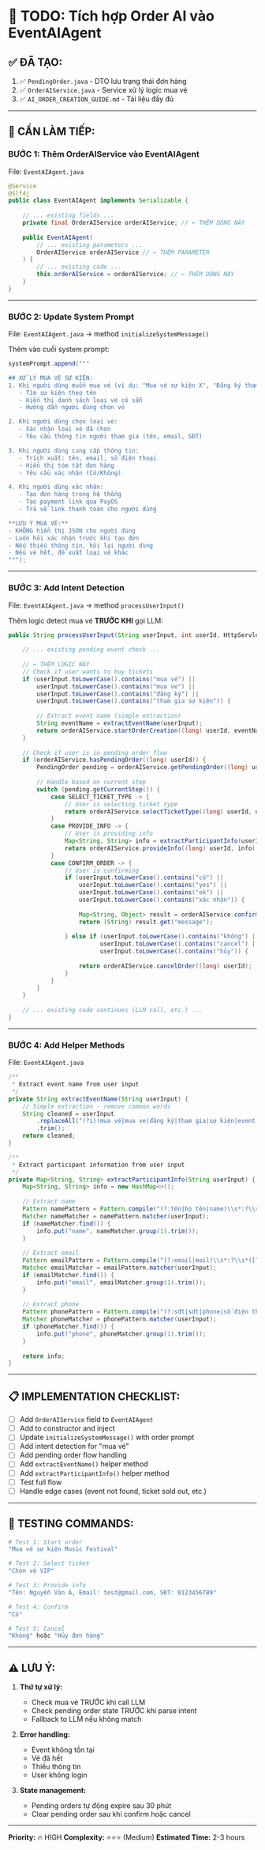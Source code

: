 # 📝 TODO: Tích hợp Order AI vào EventAIAgent

## ✅ ĐÃ TẠO:

1. ✅ `PendingOrder.java` - DTO lưu trạng thái đơn hàng
2. ✅ `OrderAIService.java` - Service xử lý logic mua vé
3. ✅ `AI_ORDER_CREATION_GUIDE.md` - Tài liệu đầy đủ

---

## 🔧 CẦN LÀM TIẾP:

### **BƯỚC 1: Thêm OrderAIService vào EventAIAgent**

File: `EventAIAgent.java`

```java
@Service
@Slf4j
public class EventAIAgent implements Serializable {
    
    // ... existing fields ...
    private final OrderAIService orderAIService; // ← THÊM DÒNG NÀY
    
    public EventAIAgent(
        // ... existing parameters ...
        OrderAIService orderAIService // ← THÊM PARAMETER
    ) {
        // ... existing code ...
        this.orderAIService = orderAIService; // ← THÊM DÒNG NÀY
    }
}
```

---

### **BƯỚC 2: Update System Prompt**

File: `EventAIAgent.java` → method `initializeSystemMessage()`

Thêm vào cuối system prompt:

```java
systemPrompt.append("""

## XỬ LÝ MUA VÉ SỰ KIỆN:
1. Khi người dùng muốn mua vé (ví dụ: "Mua vé sự kiện X", "Đăng ký tham gia Y"):
   - Tìm sự kiện theo tên
   - Hiển thị danh sách loại vé có sẵn
   - Hướng dẫn người dùng chọn vé

2. Khi người dùng chọn loại vé:
   - Xác nhận loại vé đã chọn
   - Yêu cầu thông tin người tham gia (tên, email, SĐT)

3. Khi người dùng cung cấp thông tin:
   - Trích xuất: tên, email, số điện thoại
   - Hiển thị tóm tắt đơn hàng
   - Yêu cầu xác nhận (Có/Không)

4. Khi người dùng xác nhận:
   - Tạo đơn hàng trong hệ thống
   - Tạo payment link qua PayOS
   - Trả về link thanh toán cho người dùng

**LƯU Ý MUA VÉ:**
- KHÔNG hiển thị JSON cho người dùng
- Luôn hỏi xác nhận trước khi tạo đơn
- Nếu thiếu thông tin, hỏi lại người dùng
- Nếu vé hết, đề xuất loại vé khác
""");
```

---

### **BƯỚC 3: Add Intent Detection**

File: `EventAIAgent.java` → method `processUserInput()`

Thêm logic detect mua vé **TRƯỚC KHI** gọi LLM:

```java
public String processUserInput(String userInput, int userId, HttpServletResponse response) throws Exception {
    
    // ... existing pending event check ...
    
    // ← THÊM LOGIC NÀY
    // Check if user wants to buy tickets
    if (userInput.toLowerCase().contains("mua vé") || 
        userInput.toLowerCase().contains("mua ve") ||
        userInput.toLowerCase().contains("đăng ký") ||
        userInput.toLowerCase().contains("tham gia sự kiện")) {
        
        // Extract event name (simple extraction)
        String eventName = extractEventName(userInput);
        return orderAIService.startOrderCreation((long) userId, eventName);
    }
    
    // Check if user is in pending order flow
    if (orderAIService.hasPendingOrder((long) userId)) {
        PendingOrder pending = orderAIService.getPendingOrder((long) userId);
        
        // Handle based on current step
        switch (pending.getCurrentStep()) {
            case SELECT_TICKET_TYPE -> {
                // User is selecting ticket type
                return orderAIService.selectTicketType((long) userId, userInput);
            }
            case PROVIDE_INFO -> {
                // User is providing info
                Map<String, String> info = extractParticipantInfo(userInput);
                return orderAIService.provideInfo((long) userId, info);
            }
            case CONFIRM_ORDER -> {
                // User is confirming
                if (userInput.toLowerCase().contains("có") || 
                    userInput.toLowerCase().contains("yes") ||
                    userInput.toLowerCase().contains("ok") ||
                    userInput.toLowerCase().contains("xác nhận")) {
                    
                    Map<String, Object> result = orderAIService.confirmOrder((long) userId);
                    return (String) result.get("message");
                    
                } else if (userInput.toLowerCase().contains("không") || 
                          userInput.toLowerCase().contains("cancel") ||
                          userInput.toLowerCase().contains("hủy")) {
                    
                    return orderAIService.cancelOrder((long) userId);
                }
            }
        }
    }
    
    // ... existing code continues (LLM call, etc.) ...
}
```

---

### **BƯỚC 4: Add Helper Methods**

File: `EventAIAgent.java`

```java
/**
 * Extract event name from user input
 */
private String extractEventName(String userInput) {
    // Simple extraction - remove common words
    String cleaned = userInput
        .replaceAll("(?i)(mua vé|mua ve|đăng ký|tham gia|sự kiện|event)", "")
        .trim();
    return cleaned;
}

/**
 * Extract participant information from user input
 */
private Map<String, String> extractParticipantInfo(String userInput) {
    Map<String, String> info = new HashMap<>();
    
    // Extract name
    Pattern namePattern = Pattern.compile("(?:tên|họ tên|name)\\s*:?\\s*([^,]+)", Pattern.CASE_INSENSITIVE);
    Matcher nameMatcher = namePattern.matcher(userInput);
    if (nameMatcher.find()) {
        info.put("name", nameMatcher.group(1).trim());
    }
    
    // Extract email
    Pattern emailPattern = Pattern.compile("(?:email|mail)\\s*:?\\s*([^,\\s]+@[^,\\s]+)", Pattern.CASE_INSENSITIVE);
    Matcher emailMatcher = emailPattern.matcher(userInput);
    if (emailMatcher.find()) {
        info.put("email", emailMatcher.group(1).trim());
    }
    
    // Extract phone
    Pattern phonePattern = Pattern.compile("(?:sđt|sdt|phone|số điện thoại)\\s*:?\\s*([0-9]+)", Pattern.CASE_INSENSITIVE);
    Matcher phoneMatcher = phonePattern.matcher(userInput);
    if (phoneMatcher.find()) {
        info.put("phone", phoneMatcher.group(1).trim());
    }
    
    return info;
}
```

---

## 📋 IMPLEMENTATION CHECKLIST:

- [ ] Add `OrderAIService` field to `EventAIAgent`
- [ ] Add to constructor and inject
- [ ] Update `initializeSystemMessage()` with order prompt
- [ ] Add intent detection for "mua vé"
- [ ] Add pending order flow handling
- [ ] Add `extractEventName()` helper method
- [ ] Add `extractParticipantInfo()` helper method
- [ ] Test full flow
- [ ] Handle edge cases (event not found, ticket sold out, etc.)

---

## 🧪 TESTING COMMANDS:

```bash
# Test 1: Start order
"Mua vé sự kiện Music Festival"

# Test 2: Select ticket
"Chọn vé VIP"

# Test 3: Provide info
"Tên: Nguyễn Văn A, Email: test@gmail.com, SĐT: 0123456789"

# Test 4: Confirm
"Có"

# Test 5: Cancel
"Không" hoặc "Hủy đơn hàng"
```

---

## ⚠️ LƯU Ý:

1. **Thứ tự xử lý:**
   - Check mua vé TRƯỚC khi call LLM
   - Check pending order state TRƯỚC khi parse intent
   - Fallback to LLM nếu không match

2. **Error handling:**
   - Event không tồn tại
   - Vé đã hết
   - Thiếu thông tin
   - User không login

3. **State management:**
   - Pending orders tự động expire sau 30 phút
   - Clear pending order sau khi confirm hoặc cancel

---

**Priority:** 🔥 HIGH
**Complexity:** ⭐⭐⭐ (Medium)
**Estimated Time:** 2-3 hours


































